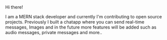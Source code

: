 Hi there!

I am a MERN stack developer and currently I'm contributing to open source projects. Previously I built a chatapp where you can send real-time messages, Images and in the future more features will be added such as audio messages, private messages and more..

<!--
**wasifkhan00/wasifkhan00** is a ✨ _special_ ✨ repository because its `README.md` (this file) appears on your GitHub profile.

Here are some ideas to get you started:

- 🔭 I’m currently working on ...
- 🌱 I’m currently learning ...
- 👯 I’m looking to collaborate on ...
- 🤔 I’m looking for help with ...
- 💬 Ask me about ...
- 📫 How to reach me: ...
- 😄 Pronouns: ...
- ⚡ Fun fact: ...
-->
